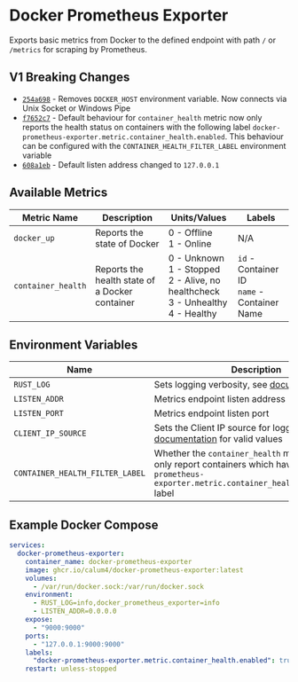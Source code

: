 # Docker Prometheus Exporter

Exports basic metrics from Docker to the defined endpoint with path `/` or `/metrics` for scraping by Prometheus.

## V1 Breaking Changes 

- [`254a698`](https://github.com/Calum4/docker-prometheus-exporter/commit/254a698bf7ff0f02545208ff512a98ee5ef3cce6) - Removes `DOCKER_HOST` environment variable. Now
  connects via Unix Socket or Windows Pipe
- [`f7652c7`](https://github.com/Calum4/docker-prometheus-exporter/commit/f7652c7123f5d29774938d2c5af700f85cc7d516) - Default behaviour for `container_health` metric now only reports the health status on containers with the following label `docker-prometheus-exporter.metric.container_health.enabled`. This behaviour can be configured with the `CONTAINER_HEALTH_FILTER_LABEL` environment variable
- [`608a1eb`](https://github.com/Calum4/docker-prometheus-exporter/commit/608a1eb26b13a7667b28584d0a087ddc8f043d68) - Default listen address changed to `127.0.0.1`

## Available Metrics
| Metric Name        | Description                                    | Units/Values                                                                                | Labels                                          |
|--------------------|------------------------------------------------|---------------------------------------------------------------------------------------------|-------------------------------------------------|
| `docker_up`        | Reports the state of Docker                    | 0 - Offline<br/>1 - Online                                                                  | N/A                                             |
| `container_health` | Reports the health state of a Docker container | 0 - Unknown<br/>1 - Stopped<br/>2 - Alive, no healthcheck<br/>3 - Unhealthy<br/>4 - Healthy | `id` - Container ID<br/>`name` - Container Name |

## Environment Variables

| Name                            | Description                                                                                                                                                | Default       |
|---------------------------------|------------------------------------------------------------------------------------------------------------------------------------------------------------|---------------|
| `RUST_LOG`                      | Sets logging verbosity, see [documentation](https://docs.rs/tracing-subscriber/0.3.18/tracing_subscriber/filter/struct.EnvFilter.html#directives)          | `info`        |
| `LISTEN_ADDR`                   | Metrics endpoint listen address                                                                                                                            | `127.0.0.1`   |
| `LISTEN_PORT`                   | Metrics endpoint listen port                                                                                                                               | `9000`        |
| `CLIENT_IP_SOURCE`              | Sets the Client IP source for logging, see [documentation](https://github.com/imbolc/axum-client-ip/blob/v1.0.0/src/lib.rs) for valid values               | `ConnectInfo` |
| `CONTAINER_HEALTH_FILTER_LABEL` | Whether the `container_health` metric should only report containers which have the `docker-prometheus-exporter.metric.container_health.enabled=true` label | `true`        |

## Example Docker Compose
```yaml
services:
  docker-prometheus-exporter:
    container_name: docker-prometheus-exporter
    image: ghcr.io/calum4/docker-prometheus-exporter:latest
    volumes:
      - /var/run/docker.sock:/var/run/docker.sock
    environment:
      - RUST_LOG=info,docker_prometheus_exporter=info
      - LISTEN_ADDR=0.0.0.0
    expose:
      - "9000:9000"
    ports:
      - "127.0.0.1:9000:9000"
    labels:
      "docker-prometheus-exporter.metric.container_health.enabled": true
    restart: unless-stopped
```
